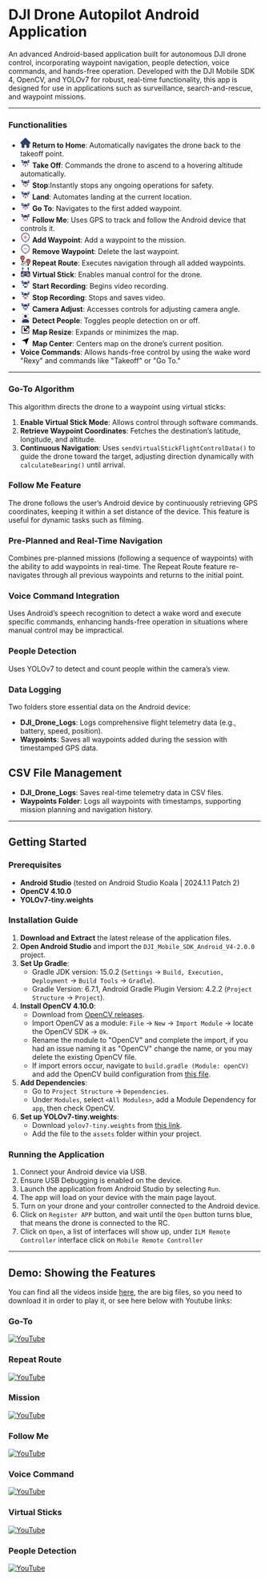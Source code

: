 # DJI Drone Autopilot Android Application

An advanced Android-based application built for autonomous DJI drone control, incorporating waypoint navigation, people detection, voice commands, and hands-free operation. Developed with the DJI Mobile SDK 4, OpenCV, and YOLOv7 for robust, real-time functionality, this app is designed for use in applications such as surveillance, search-and-rescue, and waypoint missions.

---

### Functionalities

- <img src="app/src/main/res/drawable/ilm_drone_return_to_home.png" width="20"> **Return to Home**: Automatically navigates the drone back to the takeoff point.
- <img src="app/src/main/res/drawable/ilm_drone_takeoff.png" width="20"> **Take Off**: Commands the drone to ascend to a hovering altitude automatically.
- <img src="app/src/main/res/drawable/ilm_drone_stop.png" width="20"> **Stop**:Instantly stops any ongoing operations for safety.
- <img src="app/src/main/res/drawable/ilm_drone_land.png" width="20"> **Land**: Automates landing at the current location.
- <img src="app/src/main/res/drawable/ilm_drone_go_to.png" width="20"> **Go To**: Navigates to the first added waypoint.
- <img src="app/src/main/res/drawable/ilm_drone_folow_me.png" width="20"> **Follow Me**: Uses GPS to track and follow the Android device that controls it.
- <img src="app/src/main/res/drawable/ilm_addwaypoint.png" width="20"> **Add Waypoint**: Add a waypoint to the mission.
- <img src="app/src/main/res/drawable/ilm_removewaypoint.png" width="20"> **Remove Waypoint**: Delete the last waypoint.
- <img src="app/src/main/res/drawable/ilm_drone_repeat_route.png" width="20"> **Repeat Route**: Executes navigation through all added waypoints.
- <img src="app/src/main/res/drawable/ilm_drone_virtualstick.png" width="20"> **Virtual Stick**: Enables manual control for the drone.
- <img src="app/src/main/res/drawable/ilm_drone_capture_video_off.png" width="20"> **Start Recording**: Begins video recording.
- <img src="app/src/main/res/drawable/ilm_drone_capture_video_on.png" width="20"> **Stop Recording**: Stops and saves video.
- <img src="app/src/main/res/drawable/ilm_drone_camera_adjust.png" width="20"> **Camera Adjust**: Accesses controls for adjusting camera angle.
- <img src="app/src/main/res/drawable/ilm_people_detection.png" width="20"> **Detect People**: Toggles people detection on or off.
- <img src="app/src/main/res/drawable/ilm_map_resize.png" width="20"> **Map Resize**: Expands or minimizes the map.
- <img src="app/src/main/res/drawable/ilm_map_center.png" width="20"> **Map Center**: Centers map on the drone’s current position.
- **Voice Commands**: Allows hands-free control by using the wake word "Rexy" and commands like "Takeoff" or "Go To."

---

### Go-To Algorithm
This algorithm directs the drone to a waypoint using virtual sticks:
1. **Enable Virtual Stick Mode**: Allows control through software commands.
2. **Retrieve Waypoint Coordinates**: Fetches the destination’s latitude, longitude, and altitude.
3. **Continuous Navigation**: Uses `sendVirtualStickFlightControlData()` to guide the drone toward the target, adjusting direction dynamically with `calculateBearing()` until arrival.

### Follow Me Feature
The drone follows the user’s Android device by continuously retrieving GPS coordinates, keeping it within a set distance of the device. This feature is useful for dynamic tasks such as filming.

### Pre-Planned and Real-Time Navigation
Combines pre-planned missions (following a sequence of waypoints) with the ability to add waypoints in real-time. The Repeat Route feature re-navigates through all previous waypoints and returns to the initial point.

### Voice Command Integration
Uses Android’s speech recognition to detect a wake word and execute specific commands, enhancing hands-free operation in situations where manual control may be impractical.

### People Detection
Uses YOLOv7 to detect and count people within the camera’s view.

### Data Logging
Two folders store essential data on the Android device:
- **DJI_Drone_Logs**: Logs comprehensive flight telemetry data (e.g., battery, speed, position).
- **Waypoints**: Saves all waypoints added during the session with timestamped GPS data.


## CSV File Management
- **DJI_Drone_Logs**: Saves real-time telemetry data in CSV files.
- **Waypoints Folder**: Logs all waypoints with timestamps, supporting mission planning and navigation history.

---
## Getting Started

### Prerequisites
- **Android Studio** (tested on Android Studio Koala | 2024.1.1 Patch 2)
- **OpenCV 4.10.0**
- **YOLOv7-tiny.weights**

### Installation Guide

1. **Download and Extract** the latest release of the application files.
2. **Open Android Studio** and import the `DJI_Mobile_SDK_Android_V4-2.0.0` project.
3. **Set Up Gradle**:
   - Gradle JDK version: 15.0.2 (`Settings` -> `Build, Execution, Deployment` -> `Build Tools` -> `Gradle`).
   - Gradle Version: 6.7.1, Android Gradle Plugin Version: 4.2.2 (`Project Structure` -> `Project`).
4. **Install OpenCV 4.10.0**:
   - Download from [OpenCV releases](https://github.com/opencv/opencv/releases/download/4.10.0/opencv-4.10.0-android-sdk.zip).
   - Import OpenCV as a module: `File` -> `New` -> `Import Module` -> locate the OpenCV SDK -> `Ok`.
   - Rename the module to "OpenCV" and complete the import, if you had an issue naming it as "OpenCV" change the name, or you may delete the existing OpenCV file.
   - If import errors occur, navigate to `build.gradle (Module: openCV)` and add the OpenCV build configuration from [this file](https://github.com/Malak47/DJI_Mobile_SDK_Android_V4/blob/fc803ec79002155ce2565655bd0657ff4d6b4b1d/OpenCV_build_temp.gradle).
5. **Add Dependencies**:
   - Go to `Project Structure` -> `Dependencies`.
   - Under `Modules`, select `<All Modules>`, add a Module Dependency for `app`, then check OpenCV.
6. **Set up YOLOv7-tiny.weights**:
   - Download `yolov7-tiny.weights` from [this link](https://github.com/AlexeyAB/darknet/releases/download/yolov4/yolov7-tiny.weights).
   - Add the file to the `assets` folder within your project.

### Running the Application

1. Connect your Android device via USB.
2. Ensure USB Debugging is enabled on the device.
3. Launch the application from Android Studio by selecting `Run`.
4. The app will load on your device with the main page layout.
5. Turn on your drone and your controller connected to the Android device.
6. Click on `Register APP` button, and wait until the `Open` button turns blue, that means the drone is connected to the RC.
7. Click on `Open`, a list of interfaces will show up, under `ILM Remote Controller` interface click on `Mobile Remote Controller`
   
---
## Demo: Showing the Features 
You can find all the videos inside [here](videos/), the are big files, so you need to download it in order to play it, or see here below with Youtube links:
### Go-To
[![YouTube](http://i.ytimg.com/vi/Szy25ujMVQk/hqdefault.jpg)](https://www.youtube.com/watch?v=Szy25ujMVQk)
### Repeat Route
[![YouTube](http://i.ytimg.com/vi/zZ6wpH34AwE/hqdefault.jpg)](https://www.youtube.com/watch?v=zZ6wpH34AwE)
### Mission
[![YouTube](http://i.ytimg.com/vi/Vzf3RjPZALY/hqdefault.jpg)](https://www.youtube.com/watch?v=Vzf3RjPZALY)
### Follow Me
[![YouTube](http://i.ytimg.com/vi/wnf69fxDW-w/hqdefault.jpg)](https://www.youtube.com/watch?v=wnf69fxDW-w)
### Voice Command
[![YouTube](http://i.ytimg.com/vi/w_YEEzKgEYo/hqdefault.jpg)](https://www.youtube.com/watch?v=w_YEEzKgEYo)
### Virtual Sticks
[![YouTube](http://i.ytimg.com/vi/-zQa4j-t8mg/hqdefault.jpg)](https://www.youtube.com/watch?v=-zQa4j-t8mg)
### People Detection
[![YouTube](http://i.ytimg.com/vi/N1zaoWb2QBM/hqdefault.jpg)](https://www.youtube.com/watch?v=N1zaoWb2QBM)
